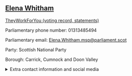 ## <a href="https://www.parliament.scot/msps/current-and-previous-msps/elena-whitham">Elena Whitham</a>

<a href="https://www.theyworkforyou.com/mp/26019/elena_whitham">TheyWorkForYou (voting record, statements)</a> 

Parliamentary phone number: 01313485494 

Parliamentary email: Elena.Whitham.msp@parliament.scot 

Party: Scottish National Party 

Borough: Carrick, Cumnock and Doon Valley 

<details><summary>Extra contact information and social media</summary> 
<li>Parliamentary address: The Scottish Parliament, EH99 1SP, Edinburgh</li>
<li>Local office address: 46-48 Glaisnock Street, Cumnock, East Ayrshire, KA18 1BY</li>
<li>Local office phone number: 01290319126</li>
<li>Twitter: @ElenaWhitham</li>
<li>Facebook: https://www.facebook.com/ElenaWhithamMSP</li>
<li>Website: elenawhitham.scot</li>
</details>